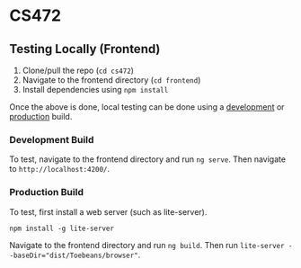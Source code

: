 # CS472

## Testing Locally (Frontend)

1. Clone/pull the repo (`cd cs472`)
2. Navigate to the frontend directory (`cd frontend`)
3. Install dependencies using `npm install`

Once the above is done, local testing can be done using a [development](#development-build) or [production](#production-build) build.

### Development Build

To test, navigate to the frontend directory and run `ng serve`. Then navigate to `http://localhost:4200/`.

### Production Build

To test, first install a web server (such as lite-server).

`npm install -g lite-server`

Navigate to the frontend directory and run `ng build`. Then run `lite-server --baseDir="dist/Toebeans/browser"`.
